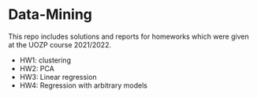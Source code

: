 # Data-Mining

This repo includes solutions and reports for homeworks which were given at the UOZP course 2021/2022.
- HW1: clustering
- HW2: PCA
- HW3: Linear regression
- HW4: Regression with arbitrary models
